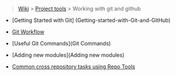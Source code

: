 > [Wiki](Home) > [Project tools](Project-tools) > Working with git and github

* [Getting Started with Git] (Getting-started-with-Git-and-GitHub)

* [Git Workflow](Git-workflow)

* [Useful Git Commands](Git Commands)

* [Adding new modules](Adding new modules)

* [Common cross repository tasks using Repo Tools](git-hub-repo-tools)